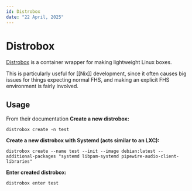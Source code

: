 ```yaml
---
id: Distrobox
date: "22 April, 2025"
---
```


# Distrobox

[Distrobox](https://distrobox.it/) is a container wrapper for making lightweight Linux boxes.

This is particularly useful for [[Nix]] development, since it often causes big
issues for things expecting normal FHS, and making an explicit FHS environment
is fairly involved.

## Usage

From their documentation
**Create a new distrobox:**
```shell
distrobox create -n test
```

**Create a new distrobox with Systemd (acts similar to an LXC):**
```shell
distrobox create --name test --init --image debian:latest --additional-packages "systemd libpam-systemd pipewire-audio-client-libraries"
```

**Enter created distrobox:**
```shell
distrobox enter test
```

